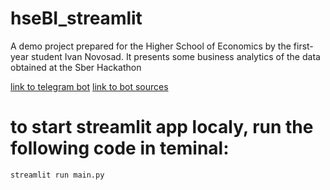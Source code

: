 # hseBI_streamlit
A demo project prepared for the Higher School of Economics by the first-year student Ivan Novosad. It presents some business analytics of the data obtained at the Sber Hackathon

[link to telegram bot](https://t.me/hse_project_data_analys_bot)
[link to bot sources](https://github.com/Melodiz/hseBI_bot)

# to start streamlit app localy, run the following code in teminal:
```
streamlit run main.py
```
